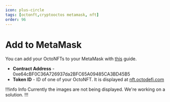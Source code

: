 ```yaml
---
icon: plus-circle
tags: [octonft,cryptooctos metamask, nft]
order: 96
---
```


# Add to MetaMask

You can add your OctoNFTs to your MetaMask with [this](https://support.metamask.io/manage-crypto/nfts/nft-tokens-in-your-metamask-wallet/) guide.

- **Contract Address** - 0xe64cBF0C36A726937da2BFC65A09485CA3BD45B5 
- **Token ID** - ID of one of your OctoNFT. It is displayed at [nft.octodefi.com](https://nft.octodefi.com)

!!!info Info
Currently the images are not being displayed. We're working on a solution.
!!!